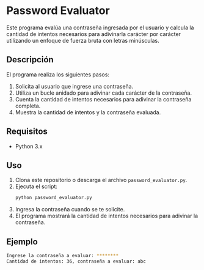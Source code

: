 # Password Evaluator

Este programa evalúa una contraseña ingresada por el usuario y calcula la cantidad de intentos necesarios para adivinarla carácter por carácter utilizando un enfoque de fuerza bruta con letras minúsculas.

## Descripción

El programa realiza los siguientes pasos:
1. Solicita al usuario que ingrese una contraseña.
2. Utiliza un bucle anidado para adivinar cada carácter de la contraseña.
3. Cuenta la cantidad de intentos necesarios para adivinar la contraseña completa.
4. Muestra la cantidad de intentos y la contraseña evaluada.

## Requisitos

- Python 3.x

## Uso

1. Clona este repositorio o descarga el archivo `password_evaluator.py`.
2. Ejecuta el script:
    ```sh
    python password_evaluator.py
    ```
3. Ingresa la contraseña cuando se te solicite.
4. El programa mostrará la cantidad de intentos necesarios para adivinar la contraseña.

## Ejemplo

```sh
Ingrese la contraseña a evaluar: ********
Cantidad de intentos: 36, contraseña a evaluar: abc

